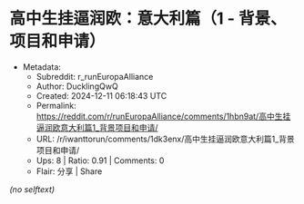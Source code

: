 # 高中生挂逼润欧：意大利篇（1 - 背景、项目和申请）

- Metadata:
  - Subreddit: r_runEuropaAlliance
  - Author: DucklingQwQ
  - Created: 2024-12-11 06:18:43 UTC
  - Permalink: https://reddit.com/r/runEuropaAlliance/comments/1hbn9at/高中生挂逼润欧意大利篇1_背景项目和申请/
  - URL: /r/iwanttorun/comments/1dk3enx/高中生挂逼润欧意大利篇1_背景项目和申请/
  - Ups: 8 | Ratio: 0.91 | Comments: 0
  - Flair: 分享 | Share

_(no selftext)_
